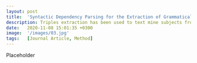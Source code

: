 ```yaml
---
layout: post
title:  'Syntactic Dependency Parsing for the Extraction of Grammatical Triples: Introducing "posextractr"'
description: Triples extraction has been used to text mine subjects from discourses on climate change to anti-vaccination narratives, to historical records. Its widespread applicability marks triples extraction as a meaningful algorithm for understanding action and subject-object relations in text. Existing methods, however, have low precision and recall scores. This article introduces a linguistically improved triples extraction method.
date:   2020-11-08 15:01:35 +0300
image:  '/images/03.jpg'
tags:   [Journal Article, Method]
---
```

Placeholder